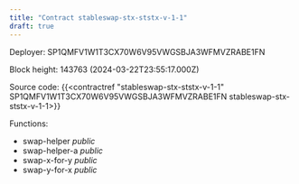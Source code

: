 ```yaml
---
title: "Contract stableswap-stx-ststx-v-1-1"
draft: true
---
```

Deployer: SP1QMFV1W1T3CX70W6V95VWGSBJA3WFMVZRABE1FN


 



Block height: 143763 (2024-03-22T23:55:17.000Z)

Source code: {{<contractref "stableswap-stx-ststx-v-1-1" SP1QMFV1W1T3CX70W6V95VWGSBJA3WFMVZRABE1FN stableswap-stx-ststx-v-1-1>}}

Functions:

* swap-helper _public_
* swap-helper-a _public_
* swap-x-for-y _public_
* swap-y-for-x _public_
